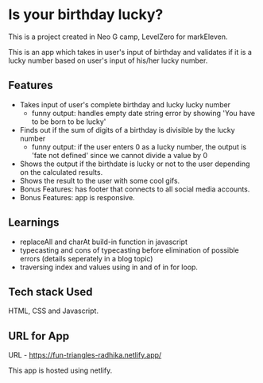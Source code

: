 # Is your birthday lucky?

This is a project created in Neo G camp, LevelZero for markEleven.

This is an app which takes in user's input of birthday and validates if it is a lucky number based on user's input of his/her lucky number.

## Features

- Takes input of user's complete birthday and lucky lucky number
  - funny output: handles empty date string error by showing 'You have to be born to be lucky'
- Finds out if the sum of digits of a birthday is divisible by the lucky number
  - funny output: if the user enters 0 as a lucky number, the output is 'fate not defined' since we cannot divide a value by 0
- Shows the output if the birthdate is lucky or not to the user depending on the calculated results.
- Shows the result to the user with some cool gifs.
- Bonus Features: has footer that connects to all social media accounts.
- Bonus Features: app is responsive.

## Learnings

- replaceAll and charAt build-in function in javascript
- typecasting and cons of typecasting before elimination of possible errors (details seperately in a blog topic)
- traversing index and values using in and of in for loop.

## Tech stack Used

HTML, CSS and Javascript.

## URL for App

URL - https://fun-triangles-radhika.netlify.app/

This app is hosted using netlify.
